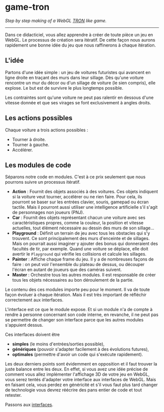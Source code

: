 # game-tron
_Step by step making of a WebGL [TRON](https://fr.wikipedia.org/wiki/Tron) like game._

----

Dans ce didacticiel, vous allez apprendre à créer de toute pièce un jeu en WebGL.
Le processus de création sera itératif. De cette façon nous aurons rapidement
une bonne idée du jeu que nous raffinerons à chaque itération.

## L'idée

Partons d'une idée simple : un jeu de voitures futuristes qui avancent en ligne
droite en traçant des murs dans leur sillage.
Dès qu'une voiture rencontre un mur du décor ou d'un sillage de voiture (le sien
compris), elle explose. Le but est de survivre le plus longtemps possible.

Les contraintes sont qu'une voiture ne peut pas ralentir en dessous d'une vitesse
donnée et que ses virages se font exclusivement à angles droits.

## Les actions possibles

Chaque voiture a trois actions possibles :
* Tourner à droite.
* Tourner à gauche.
* Accélérer.

## Les modules de code

Séparons notre code en modules. C'est à ce prix seulement que nous pourrons suivre
un processus itératif.

* __Action__ : Fournit des objets associés à des voitures. Ces objets indiquent
si la voiture veut tourner, accélérer ou ne rien faire. Pour cela, ils pourront
se baser sur les entrées clavier, souris, gamepad ou écran tactile. Mais il pourront
aussi utiliser une intelligence artificielle s'il s'agit de personnages non joueurs (PNJ).
* __Car__ : Fournit des objets représentant chacun une voiture avec ses caractéristiques propres, comme la couleur, la position et vitesse actuelles,
tout élément nécessaire au dessin des murs de son sillage...
* __Playground__ : Définit un terrain de jeu avec tous les obstacles qui s'y trouvent.
Ce sont principalement des murs d'enceinte et de sillages. Mais on pourrait aussi
imaginer y ajouter des bonus qui donneraient des facultés de tir, par exemple.
Quand une voiture se déplace, elle doit avertir le `Playground` qui vérifie les
collisions et calcule les sillages.
* __Painter__ : Affiche chaque frame du jeu. Il y a de nombreuses façons de faire :
on peut voir l'ensemble du plateau de dessus, ou découper l'écran en autant de joueurs
que des caméras suivent.
* __Master__ : Orchestre tous les autres modules.
Il est responsable de créer tous les objets nécessaires au bon déroulement de la partie.

Le contenu des ces modules importe peu pour le moment. Il va de toute façon évoluer
à chaque itération. Mais il est très important de réfléchir correctement aux interfaces.

L'interface est ce que le module expose. Et si un module n'a de compte à rendre
à personne concernant son code interne, en revanche, il ne peut pas se permettre
de changer son interface parce que les autres modules s'appuient dessus.

Ces interfaces doivent être
* __simples__ (le moins d'entrées/sorties possible),
* __génériques__ (pouvoir s'adapter facilement à des évolutions futures),
* __optimales__ (permettre d'avoir un code qui s'exécute rapidement).

Les deux derniers points sont évidemment en opposition et il faut trouver la juste
balance entre les deux. En effet, si vous avez une idée précise de comment vous
allez implémenter l'affichage 3D de votre jeu en WebGL, vous serez tentés d'adapter
votre interface aux interfaces de WebGL. Mais en faisant cela, vous perdez en
généricité et s'il vous faut plus tard changer de technologie vous devrez réécrire
des pans entier de code et tout retester.

Passons aux [interfaces](md/interfaces.md).
